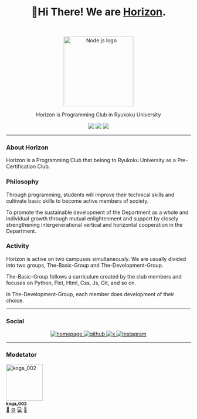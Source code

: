 <h1 align="center">👋Hi There! We are <a href="https://ryukokuhorizon.dev">Horizon</a>.</h1><br>

<p align="center">
  <a href="https://ryukokuhorizon.dev">
    <img src="https://avatars.githubusercontent.com/u/148861120?s=200&v=4" alt="Node.js logo" height="190">
  </a>
</p>

<p align="center">
  Horizon is Programming Club in Ryukoku
University<br>
</p>

<p align="center">
  <a><img src=https://img.shields.io/badge/University-Ryukoku-f50000.svg?style=flat&colorA=000000></a>
  <img src="https://img.shields.io/badge/Horizon_Members-77_people-ffffff.svg?logo=${logo}&style=${style}&colorA=000000">
  <img src="https://img.shields.io/badge/Club_Status-active-000000.svg?style=flat&colorA=000000&colorB=8839b">
</p>

---

### About Horizon
Horizon is a Programming Club that belong to Ryukoku University as a Pre-Certification Club.

### Philosophy
Through programming, students will improve their technical skills and cultivate basic skills to become active members of society.

To promote the sustainable development of the Department as a whole and individual growth through mutual enlightenment and support by closely strengthening intergenerational vertical and horizontal cooperation in the Department.

### Activity
Horizon is active on two campuses simultaneously.
We are usually divided into two groups, The-Basic-Group and The-Development-Group.

The-Basic-Group follows a curriculum created by the club members and focuses on Python, Flet, Html, Css, Js, Git, and so on.

In The-Development-Group, each member does development of their choice.

---
### Social
<p align="center">
  </a>
  <a href="https://ryukokuhorizon.dev/">
    <img src="https://img.shields.io/badge/Homepage-000000.svg?logo=homepage&logoColor=ffffff&colorA=000000" alt="homepage">
  </a>
  <a href="https://github.com/Ryukoku-Horizon">
    <img src="https://img.shields.io/badge/Github-Ryukoku--Horiozn-000000.svg?logo=github&colorA=000000" alt="github">
  </a>
  <a href="https://x.com/ryukokuhorizon">
    <img src="https://img.shields.io/badge/Follow-@ryukokuhorizon-000000.svg?logo=x&logoColor=white&colorA=000000" alt="x">
  </a>
  <a href="https://www.instagram.com/horizon_ryu/">
    <img src="https://img.shields.io/badge/Follow-@horizon__ryu-000000.svg?logo=instagram&logoColor=white&colorA=000000" alt="instagram">
  </a>
</p>

---

### Modetator

<a href="https://github.com/koga002"><img src="https://avatars.githubusercontent.com/u/124674885?v=4?s=100" width="100px;" alt="koga_002"/><br /><sub><b>koga_002</b></sub></a><br /><a href="#chief-organizer" title="Chief-Organizer">👑</a> <a href="#information-administorator" title="Information-Administrator">⚙️</a> <a href="#technical-advisor" title="Technical-Advisor">💻</a> <a href="#github-organization-moderator" title="Github-Organization-Moderator">🔧</a>
